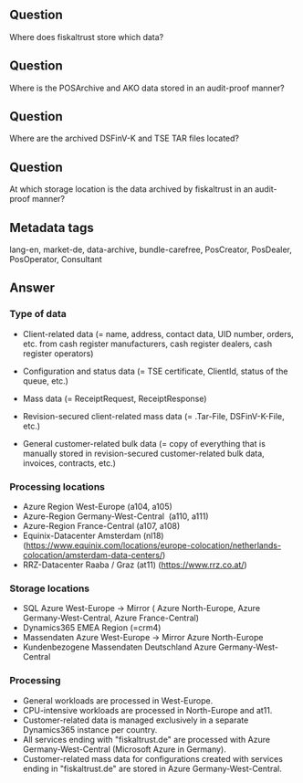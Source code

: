 ## Question

Where does fiskaltrust store which data?

## Question

Where is the POSArchive and AKO data stored in an audit-proof manner?

## Question

Where are the archived DSFinV-K and TSE TAR files located?

## Question

At which storage location is the data archived by fiskaltrust in an audit-proof manner?

## Metadata tags

lang-en, market-de, data-archive, bundle-carefree, PosCreator, PosDealer, PosOperator, Consultant

## Answer

### Type of data

* Client-related data (= name, address, contact data, UID number, orders, etc. from cash register manufacturers, cash register dealers, cash register operators)

* Configuration and status data (= TSE certificate, ClientId, status of the queue, etc.)
* Mass data (= ReceiptRequest, ReceiptResponse)

* Revision-secured client-related mass data (= .Tar-File, DSFinV-K-File, etc.)
* General customer-related bulk data (= copy of everything that is manually stored in revision-secured customer-related bulk data, invoices, contracts, etc.)

### Processing locations

* Azure Region West-Europe (a104, a105)
* Azure-Region Germany-West-Central  (a110, a111)
* Azure-Region France-Central (a107, a108)
* Equinix-Datacenter Amsterdam (nl18) (https://www.equinix.com/locations/europe-colocation/netherlands-colocation/amsterdam-data-centers/)
* RRZ-Datacenter Raaba / Graz (at11) (https://www.rrz.co.at/)

### Storage locations

* SQL Azure West-Europe -> Mirror ( Azure North-Europe, Azure Germany-West-Central, Azure France-Central)
* Dynamics365 EMEA Region (=crm4)
* Massendaten Azure West-Europe -> Mirror Azure North-Europe
* Kundenbezogene Massendaten Deutschland Azure Germany-West-Central

### Processing

* General workloads are processed in West-Europe.
* CPU-intensive workloads are processed in North-Europe and at11.
* Customer-related data is managed exclusively in a separate Dynamics365 instance per country.
* All services ending with "fiskaltrust.de" are processed with Azure Germany-West-Central (Microsoft Azure in Germany).
* Customer-related mass data for configurations created with services ending in "fiskaltrust.de" are stored in Azure Germany-West-Central.